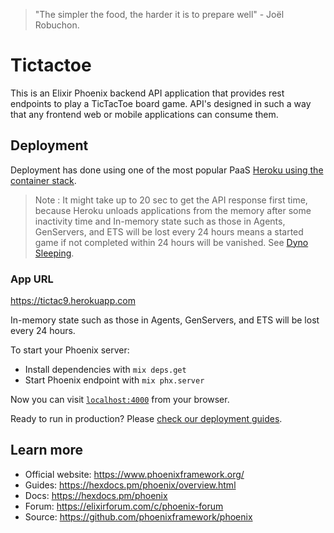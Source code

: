 
> "The simpler the food, the harder it is to prepare well" - Joël Robuchon.

# Tictactoe

This is an Elixir Phoenix backend API application that provides rest endpoints to play a TicTacToe board game.
API's designed in such a way that any frontend web or mobile applications can consume them.

## Deployment

Deployment has done using one of the most popular PaaS [Heroku using the container stack](https://hexdocs.pm/phoenix/heroku.html).

> Note :  It might take up to 20 sec to get the API response first time, because Heroku unloads applications from the memory after some inactivity time and In-memory state such as those in Agents, GenServers, and ETS will be lost every 24 hours means a started game if not completed within 24 hours will be vanished.
See [Dyno Sleeping](https://devcenter.heroku.com/articles/free-dyno-hours#dyno-sleeping).

### App URL
https://tictac9.herokuapp.com






In-memory state such as those in Agents, GenServers, and ETS will be lost every 24 hours.



To start your Phoenix server:

  * Install dependencies with `mix deps.get`
  * Start Phoenix endpoint with `mix phx.server`

Now you can visit [`localhost:4000`](http://localhost:4000) from your browser.

Ready to run in production? Please [check our deployment guides](https://hexdocs.pm/phoenix/deployment.html).

## Learn more

  * Official website: https://www.phoenixframework.org/
  * Guides: https://hexdocs.pm/phoenix/overview.html
  * Docs: https://hexdocs.pm/phoenix
  * Forum: https://elixirforum.com/c/phoenix-forum
  * Source: https://github.com/phoenixframework/phoenix
